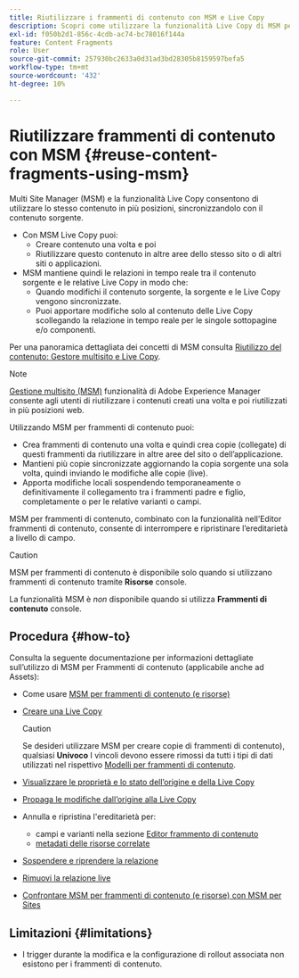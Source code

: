 ```yaml
---
title: Riutilizzare i frammenti di contenuto con MSM e Live Copy
description: Scopri come utilizzare la funzionalità Live Copy di MSM per utilizzare lo stesso contenuto di frammenti di contenuto, o simile, in più posizioni, durante la sincronizzazione con il contenuto sorgente.
exl-id: f050b2d1-856c-4cdb-ac74-bc78016f144a
feature: Content Fragments
role: User
source-git-commit: 257930bc2633a0d31ad3bd28305b8159597befa5
workflow-type: tm+mt
source-wordcount: '432'
ht-degree: 10%

---
```


# Riutilizzare frammenti di contenuto con MSM {#reuse-content-fragments-using-msm}

Multi Site Manager (MSM) e la funzionalità Live Copy consentono di utilizzare lo stesso contenuto in più posizioni, sincronizzandolo con il contenuto sorgente.

* Con MSM Live Copy puoi:
   * Creare contenuto una volta e poi
   * Riutilizzare questo contenuto in altre aree dello stesso sito o di altri siti o applicazioni.
* MSM mantiene quindi le relazioni in tempo reale tra il contenuto sorgente e le relative Live Copy in modo che:
   * Quando modifichi il contenuto sorgente, la sorgente e le Live Copy vengono sincronizzate.
   * Puoi apportare modifiche solo al contenuto delle Live Copy scollegando la relazione in tempo reale per le singole sottopagine e/o componenti.

Per una panoramica dettagliata dei concetti di MSM consulta [Riutilizzo del contenuto: Gestore multisito e Live Copy](/help/sites-cloud/administering/msm/overview.md).

>[!NOTE]
>
>[Gestione multisito (MSM)](/help/sites-cloud/administering/msm/overview.md) funzionalità di Adobe Experience Manager consente agli utenti di riutilizzare i contenuti creati una volta e poi riutilizzati in più posizioni web.

Utilizzando MSM per frammenti di contenuto puoi:

* Crea frammenti di contenuto una volta e quindi crea copie (collegate) di questi frammenti da riutilizzare in altre aree del sito o dell’applicazione.
* Mantieni più copie sincronizzate aggiornando la copia sorgente una sola volta, quindi inviando le modifiche alle copie (live).
* Apporta modifiche locali sospendendo temporaneamente o definitivamente il collegamento tra i frammenti padre e figlio, completamente o per le relative varianti o campi.

MSM per frammenti di contenuto, combinato con la funzionalità nell’Editor frammenti di contenuto, consente di interrompere e ripristinare l’ereditarietà a livello di campo.

>[!CAUTION]
>
>MSM per frammenti di contenuto è disponibile solo quando si utilizzano frammenti di contenuto tramite **Risorse** console.
>
>La funzionalità MSM è *non* disponibile quando si utilizza **Frammenti di contenuto** console.

## Procedura {#how-to}

Consulta la seguente documentazione per informazioni dettagliate sull’utilizzo di MSM per Frammenti di contenuto (applicabile anche ad Assets):

* Come usare [MSM per frammenti di contenuto (e risorse)](/help/assets/reuse-assets-using-msm.md)

* [Creare una Live Copy](/help/assets/reuse-assets-using-msm.md)

  >[!CAUTION]
  >
  >Se desideri utilizzare MSM per creare copie di frammenti di contenuto), qualsiasi **Univoco** I vincoli devono essere rimossi da tutti i tipi di dati utilizzati nel rispettivo [Modelli per frammenti di contenuto](/help/assets/content-fragments/content-fragments-models.md).

* [Visualizzare le proprietà e lo stato dell’origine e della Live Copy](/help/assets/reuse-assets-using-msm.md#properties)
* [Propaga le modifiche dall’origine alla Live Copy](/help/assets/reuse-assets-using-msm.md#rollout-sync)
* Annulla e ripristina l&#39;ereditarietà per:
   * campi e varianti nella sezione [Editor frammento di contenuto](/help/assets/content-fragments/content-fragments-variations.md#inheritance)
   * [metadati delle risorse correlate](/help/assets/content-fragments/content-fragments-variations.md#canceling-reenabling-inheritance-individual-items)
* [Sospendere e riprendere la relazione](/help/assets/reuse-assets-using-msm.md#suspend-resume)
* [Rimuovi la relazione live](/help/assets/reuse-assets-using-msm.md#detach)
* [Confrontare MSM per frammenti di contenuto (e risorse) con MSM per Sites](/help/assets/reuse-assets-using-msm.md#comparison)

## Limitazioni {#limitations}

* I trigger durante la modifica e la configurazione di rollout associata non esistono per i frammenti di contenuto.
